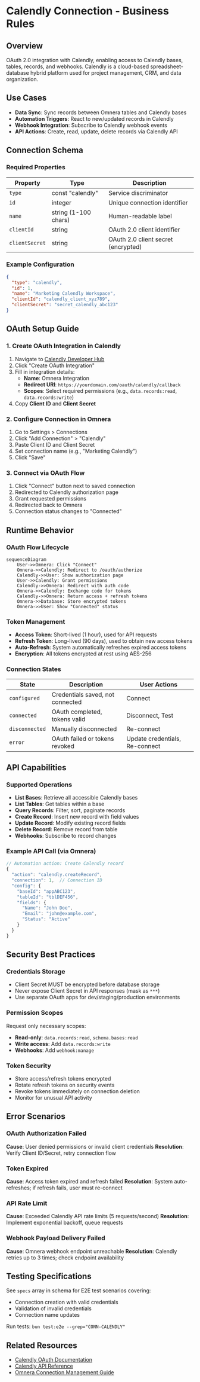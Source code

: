 # Calendly Connection - Business Rules

## Overview

OAuth 2.0 integration with Calendly, enabling access to Calendly bases, tables, records, and webhooks. Calendly is a cloud-based spreadsheet-database hybrid platform used for project management, CRM, and data organization.

## Use Cases

- **Data Sync**: Sync records between Omnera tables and Calendly bases
- **Automation Triggers**: React to new/updated records in Calendly
- **Webhook Integration**: Subscribe to Calendly webhook events
- **API Actions**: Create, read, update, delete records via Calendly API

## Connection Schema

### Required Properties

| Property       | Type                 | Description                         |
| -------------- | -------------------- | ----------------------------------- |
| `type`         | const "calendly"     | Service discriminator               |
| `id`           | integer              | Unique connection identifier        |
| `name`         | string (1-100 chars) | Human-readable label                |
| `clientId`     | string               | OAuth 2.0 client identifier         |
| `clientSecret` | string               | OAuth 2.0 client secret (encrypted) |

### Example Configuration

```json
{
  "type": "calendly",
  "id": 1,
  "name": "Marketing Calendly Workspace",
  "clientId": "calendly_client_xyz789",
  "clientSecret": "secret_calendly_abc123"
}
```

## OAuth Setup Guide

### 1. Create OAuth Integration in Calendly

1. Navigate to [Calendly Developer Hub](https://calendly.com/developers)
2. Click "Create OAuth Integration"
3. Fill in integration details:
   - **Name**: Omnera Integration
   - **Redirect URI**: `https://yourdomain.com/oauth/calendly/callback`
   - **Scopes**: Select required permissions (e.g., `data.records:read`, `data.records:write`)
4. Copy **Client ID** and **Client Secret**

### 2. Configure Connection in Omnera

1. Go to Settings > Connections
2. Click "Add Connection" > "Calendly"
3. Paste Client ID and Client Secret
4. Set connection name (e.g., "Marketing Calendly")
5. Click "Save"

### 3. Connect via OAuth Flow

1. Click "Connect" button next to saved connection
2. Redirected to Calendly authorization page
3. Grant requested permissions
4. Redirected back to Omnera
5. Connection status changes to "Connected"

## Runtime Behavior

### OAuth Flow Lifecycle

```mermaid
sequenceDiagram
    User->>Omnera: Click "Connect"
    Omnera->>Calendly: Redirect to /oauth/authorize
    Calendly->>User: Show authorization page
    User->>Calendly: Grant permissions
    Calendly->>Omnera: Redirect with auth code
    Omnera->>Calendly: Exchange code for tokens
    Calendly->>Omnera: Return access + refresh tokens
    Omnera->>Database: Store encrypted tokens
    Omnera->>User: Show "Connected" status
```

### Token Management

- **Access Token**: Short-lived (1 hour), used for API requests
- **Refresh Token**: Long-lived (90 days), used to obtain new access tokens
- **Auto-Refresh**: System automatically refreshes expired access tokens
- **Encryption**: All tokens encrypted at rest using AES-256

### Connection States

| State          | Description                      | User Actions                   |
| -------------- | -------------------------------- | ------------------------------ |
| `configured`   | Credentials saved, not connected | Connect                        |
| `connected`    | OAuth completed, tokens valid    | Disconnect, Test               |
| `disconnected` | Manually disconnected            | Re-connect                     |
| `error`        | OAuth failed or tokens revoked   | Update credentials, Re-connect |

## API Capabilities

### Supported Operations

- **List Bases**: Retrieve all accessible Calendly bases
- **List Tables**: Get tables within a base
- **Query Records**: Filter, sort, paginate records
- **Create Record**: Insert new record with field values
- **Update Record**: Modify existing record fields
- **Delete Record**: Remove record from table
- **Webhooks**: Subscribe to record changes

### Example API Call (via Omnera)

```typescript
// Automation action: Create Calendly record
{
  "action": "calendly.createRecord",
  "connection": 1,  // Connection ID
  "config": {
    "baseId": "appABC123",
    "tableId": "tblDEF456",
    "fields": {
      "Name": "John Doe",
      "Email": "john@example.com",
      "Status": "Active"
    }
  }
}
```

## Security Best Practices

### Credentials Storage

- Client Secret MUST be encrypted before database storage
- Never expose Client Secret in API responses (mask as `***`)
- Use separate OAuth apps for dev/staging/production environments

### Permission Scopes

Request only necessary scopes:

- **Read-only**: `data.records:read`, `schema.bases:read`
- **Write access**: Add `data.records:write`
- **Webhooks**: Add `webhook:manage`

### Token Security

- Store access/refresh tokens encrypted
- Rotate refresh tokens on security events
- Revoke tokens immediately on connection deletion
- Monitor for unusual API activity

## Error Scenarios

### OAuth Authorization Failed

**Cause**: User denied permissions or invalid client credentials
**Resolution**: Verify Client ID/Secret, retry connection flow

### Token Expired

**Cause**: Access token expired and refresh failed
**Resolution**: System auto-refreshes; if refresh fails, user must re-connect

### API Rate Limit

**Cause**: Exceeded Calendly API rate limits (5 requests/second)
**Resolution**: Implement exponential backoff, queue requests

### Webhook Payload Delivery Failed

**Cause**: Omnera webhook endpoint unreachable
**Resolution**: Calendly retries up to 3 times; check endpoint availability

## Testing Specifications

See `specs` array in schema for E2E test scenarios covering:

- Connection creation with valid credentials
- Validation of invalid credentials
- Connection name updates

Run tests: `bun test:e2e --grep="CONN-CALENDLY"`

## Related Resources

- [Calendly OAuth Documentation](https://calendly.com/developers/web/api/oauth-reference)
- [Calendly API Reference](https://calendly.com/developers/web/api/introduction)
- [Omnera Connection Management Guide](../../../admin/connections/README.md)
